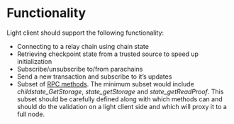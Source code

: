 # Functionality

Light client should support the following functionality:

- Connecting to a relay chain using chain state
- Retrieving checkpoint state from a trusted source to speed up initialization
- Subscribe/unsubscribe to/from parachains
- Send a new transaction and subscribe to it’s updates
- Subset of [RPC methods](https://docs.5ire.org/docs/substrate/rpc/). The minimum subset would include *childstate_GetStorage*, *state_getStorage* and *state_getReadProof*. This subset should be carefully defined along with which methods can and should do the validation on a light client side and which will proxy it to a full node.
